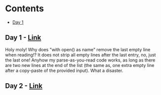 # Contents #
- [Day 1](#day-1)

## Day 1 - [Link](https://adventofcode.com/2022/day/1) ##

Holy moly!  Why does "with open() as name" remove the last empty line when reading!?  It does not strip all empty lines after the last entry, no, just the last one!  Anyhow my parse-as-you-read code works, as long as there are two new lines at the end of the list (the same as, one extra empty line after a copy-paste of the provided input).  What a disaster.

## Day 2 - [Link](https://adventofcode.com/2022/day/2) ##